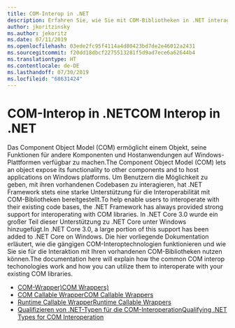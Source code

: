 ```yaml
---
title: COM-Interop in .NET
description: Erfahren Sie, wie Sie mit COM-Bibliotheken in .NET interagieren können.
author: jkoritzinsky
ms.author: jekoritz
ms.date: 07/11/2019
ms.openlocfilehash: 03ede2fc95f4114a4d80423bd7de2e46012a2431
ms.sourcegitcommit: f20dd18dbcf2275513281f5d9ad7ece6a62644b4
ms.translationtype: HT
ms.contentlocale: de-DE
ms.lasthandoff: 07/30/2019
ms.locfileid: "68631424"
---
```

# <a name="com-interop-in-net"></a><span data-ttu-id="215e0-103">COM-Interop in .NET</span><span class="sxs-lookup"><span data-stu-id="215e0-103">COM Interop in .NET</span></span>

<span data-ttu-id="215e0-104">Das Component Object Model (COM) ermöglicht einem Objekt, seine Funktionen für andere Komponenten und Hostanwendungen auf Windows-Plattformen verfügbar zu machen.</span><span class="sxs-lookup"><span data-stu-id="215e0-104">The Component Object Model (COM) lets an object expose its functionality to other components and to host applications on Windows platforms.</span></span> <span data-ttu-id="215e0-105">Um Benutzern die Möglichkeit zu geben, mit ihren vorhandenen Codebasen zu interagieren, hat .NET Framework stets eine starke Unterstützung für die Interoperabilität mit COM-Bibliotheken bereitgestellt.</span><span class="sxs-lookup"><span data-stu-id="215e0-105">To help enable users to interoperate with their existing code bases, the .NET Framework has always provided strong support for interoperating with COM libraries.</span></span> <span data-ttu-id="215e0-106">In .NET Core 3.0 wurde ein großer Teil dieser Unterstützung zu .NET Core unter Windows hinzugefügt.</span><span class="sxs-lookup"><span data-stu-id="215e0-106">In .NET Core 3.0, a large portion of this support has been added to .NET Core on Windows.</span></span> <span data-ttu-id="215e0-107">Die hier vorliegende Dokumentation erläutert, wie die gängigen COM-Interoptechnologien funktionieren und wie Sie sie für die Interaktion mit Ihren vorhandenen COM-Bibliotheken nutzen können.</span><span class="sxs-lookup"><span data-stu-id="215e0-107">The documentation here will explain how the common COM interop techonologies work and how you can utilize them to interoperate with your existing COM libraries.</span></span>

- [<span data-ttu-id="215e0-108">COM-Wrapper)</span><span class="sxs-lookup"><span data-stu-id="215e0-108">COM Wrappers)</span></span>](./com-wrappers.md)
- [<span data-ttu-id="215e0-109">COM Callable Wrapper</span><span class="sxs-lookup"><span data-stu-id="215e0-109">COM Callable Wrappers</span></span>](./com-callable-wrapper.md)
- [<span data-ttu-id="215e0-110">Runtime Callable Wrapper</span><span class="sxs-lookup"><span data-stu-id="215e0-110">Runtime Callable Wrappers</span></span>](./runtime-callable-wrapper.md)
- [<span data-ttu-id="215e0-111">Qualifizieren von .NET-Typen für die COM-Interoperation</span><span class="sxs-lookup"><span data-stu-id="215e0-111">Qualifying .NET Types for COM Interoperation</span></span>](./qualify-net-types-for-interoperation.md)

